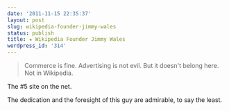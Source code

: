 ```yaml
---
date: '2011-11-15 22:35:37'
layout: post
slug: wikipedia-founder-jimmy-wales
status: publish
title: ★ Wikipedia Founder Jimmy Wales
wordpress_id: '314'
---
```



> Commerce is fine. Advertising is not evil. But it doesn't belong here. Not in Wikipedia.

The #5 site on the net.

The dedication and the foresight of this guy are admirable, to say the least.

